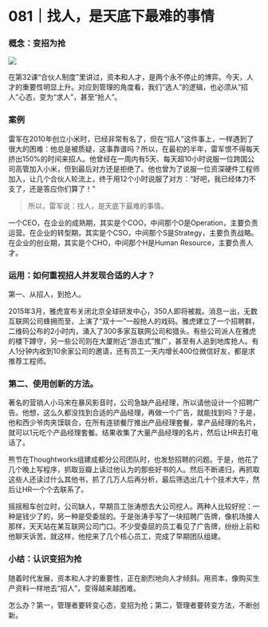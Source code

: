 # 081｜找人，是天底下最难的事情

### 概念：变招为抢

![](../img/752fa9be932f71472487f8c9229c21a3.jpg)

在第32课“合伙人制度”里讲过，资本和人才，是两个永不停止的博弈。今天，人才的重要性明显上升。对应到管理的角度看，我们“选人”的逻辑，也必须从“招人”心态，变为“求人”，甚至“抢人”。

### 案例

雷军在2010年创立小米时，已经非常有名了，但在“招人”这件事上，一样遇到了很大的困难：他总是被质疑，这事靠谱吗？所以，在最初的半年，雷军恨不得每天挤出150%的时间来招人。他曾经在一周内有5天、每天超10小时说服一位跨国公司高管加入小米，但到最后对方还是拒绝了。他也曾为了说服一位资深硬件工程师加入，让几个合伙人轮流上，终于用12个小时说服了对方：“好吧，我已经体力不支了，还是答应你们算了！”

> 所以，雷军说：找人，是天底下最难的事情。

一个CEO，在企业的成熟期，其实是个COO，中间那个O是Operation，主要负责运营。在企业的转型期，其实是个CSO，中间那个S是Strategy，主要负责战略。在企业的创业期，其实是个CHO，中间那个H是Human Resource，主要负责人才。

### 运用：如何重视招人并发现合适的人才？

第一、从招人，到抢人。

2015年3月，雅虎宣布关闭北京全球研发中心，350人即将被裁。消息一出，无数互联网公司蜂拥而至，上演了“双十一”一般抢人的戏码。雅虎建立了一个招聘群，二维码公布的2小时内，涌入了300多家互联网公司和猎头。有些公司派人在雅虎的楼下蹲守，另一些公司则在大厦附近“游击式”推广，甚至有人追到地库抢人。有人1分钟内收到10余家公司的邀请，还有员工一天内增长400位微信好友，都是求推荐工程师。

### 第二、使用创新的方法。

著名的营销人小马宋在暴风影音时，公司急缺产品经理，所以请他设计一个招聘广告。他想，这么久都没找到合适的产品经理，再做一个广告，就能找到吗？于是，他和西少爷肉夹馍联合，在所有连锁餐厅推出产品经理套餐，拿产品经理的名片，就可以1元吃个产品经理套餐。结果收集了大量产品经理的名片，然后让HR去打电话了。

熊节在Thoughtworks组建成都分公司团队时，也发愁招聘的问题。于是，他花了几个晚上写程序，抓取豆瓣上读过他认为的那些好书的人。然后不断递归，再抓取这些人还读过什么其他书，抓了几万人后再分析，最后筛选出几十个技术大牛，然后让HR一个个去联系了。

摇摇租车创立时，公司缺人，早期员工张涛想去大公司挖人。两种人比较好挖：一种是钱少了的，另一种是受委屈的。于是张涛手写了一块招聘广告牌，像机场接人那样，天天站在某互联网公司门口。不少受委屈的员工看见了广告牌，纷纷上前和他聊天诉苦。就这样，他挖来了几个核心员工，完成了早期团队组建。

### 小结：认识变招为抢

随着时代发展，资本和人才的重要性，正在剧烈地向人才倾斜。用资本，像购买生产资料一样地去“招人”，变得越来越困难。

怎么办？第一，管理者要转变心态，变招为抢；第二，管理者要转变方法，不断创新。